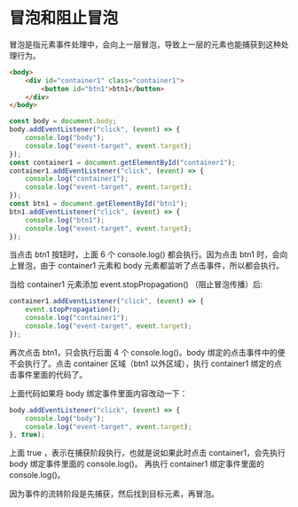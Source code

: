 # 冒泡和阻止冒泡

冒泡是指元素事件处理中，会向上一层冒泡，导致上一层的元素也能捕获到这种处理行为。

```html
<body>
    <div id="container1" class="container1">
        <button id="btn1">btn1</button>
    </div>
</body>
```

```javascript
const body = document.body;
body.addEventListener("click", (event) => {
    console.log("body");
    console.log("event-target", event.target);
});
const container1 = document.getElementById("container1");
container1.addEventListener("click", (event) => {
    console.log("container1");
    console.log("event-target", event.target);
});
const btn1 = document.getElementById("btn1");
btn1.addEventListener("click", (event) => {
    console.log("btn1");
    console.log("event-target", event.target);
});

```

当点击 btn1 按钮时，上面 6 个 console.log() 都会执行。因为点击 btn1 时，会向上冒泡，由于 container1 元素和 body 元素都监听了点击事件，所以都会执行。

当给 container1 元素添加 event.stopPropagation() （阻止冒泡传播）后:

```javascript
container1.addEventListener("click", (event) => {
    event.stopPropagation();
    console.log("container1");
    console.log("event-target", event.target);
});
```

再次点击 btn1，只会执行后面 4 个 console.log()。body 绑定的点击事件中的便不会执行了。点击 container 区域（btn1 以外区域），执行 container1 绑定的点击事件里面的代码了。

上面代码如果将 body 绑定事件里面内容改动一下：

```javascript
body.addEventListener("click", (event) => {
    console.log("body");
    console.log("event-target", event.target);
}, true);
```

上面 true ，表示在捕获阶段执行，也就是说如果此时点击 container1，会先执行 body 绑定事件里面的 console.log()。
再执行 container1 绑定事件里面的 console.log()。

因为事件的流转阶段是先捕获，然后找到目标元素，再冒泡。